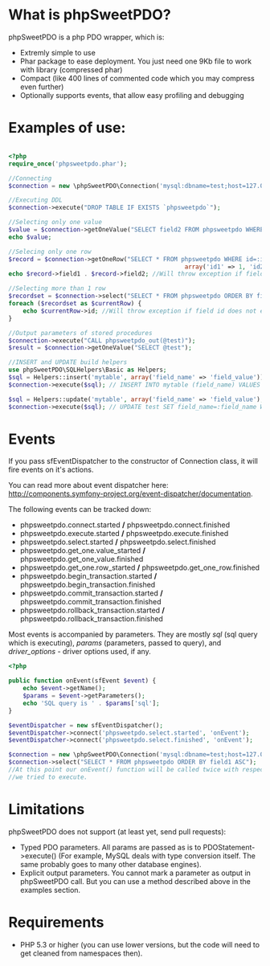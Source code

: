 What is phpSweetPDO?
=======================================

phpSweetPDO is a php PDO wrapper, which is:

*   Extremly simple to use
*   Phar package to ease deployment. You just need one 9Kb file to work with library (compressed phar)
*   Compact (like 400 lines of commented code which you may compress even further)
*   Optionally supports events, that allow easy profiling and debugging

Examples of use:
=======================================

```php

<?php
require_once('phpsweetpdo.phar');

//Connecting
$connection = new \phpSweetPDO\Connection('mysql:dbname=test;host=127.0.0.1', 'root', 'password');

//Executing DDL
$connection->execute("DROP TABLE IF EXISTS `phpsweetpdo`");

//Selecting only one value
$value = $connection->getOneValue("SELECT field2 FROM phpsweetpdo WHERE id=? AND field2 <> ?", array(1, 300));
echo $value;

//Selecing only one row
$record = $connection->getOneRow("SELECT * FROM phpsweetpdo WHERE id=:id1 AND field2<>:id2",
                                                 array('id1' => 1, 'id2' => 300));
echo $record->field1 . $record->field2; //Will throw exception if fields do not exist in a row

//Selecting more than 1 row
$recordset = $connection->select("SELECT * FROM phpsweetpdo ORDER BY field1 ASC");
foreach ($recordset as $currentRow) {
    echo $currentRow->id; //Will throw exception if field id does not exist in recordset
}

//Output parameters of stored procedures
$connection->execute("CALL phpsweetpdo_out(@test)");
$result = $connection->getOneValue("SELECT @test");

//INSERT and UPDATE build helpers
use phpSweetPDO\SQLHelpers\Basic as Helpers;
$sql = Helpers::insert('mytable', array('field_name' => 'field_value'));
$connection->execute($sql); // INSERT INTO mytable (field_name) VALUES (:field_name); //:field_name = 'field_value'

$sql = Helpers::update('mytable', array('field_name' => 'field_value'), "field_2=13");
$connection->execute($sql); // UPDATE test SET field_name=:field_name WHERE field_2='13'; //:field_name = 'field_value'
```

Events
=======================================
If you pass sfEventDispatcher to the constructor of Connection class, it will fire events on it's actions.

You can read more about event dispatcher here: http://components.symfony-project.org/event-dispatcher/documentation.

The following events can be tracked down:

*    phpsweetpdo.connect.started **/** phpsweetpdo.connect.finished
*    phpsweetpdo.execute.started **/** phpsweetpdo.execute.finished
*    phpsweetpdo.select.started **/** phpsweetpdo.select.finished
*    phpsweetpdo.get_one.value_started **/** phpsweetpdo.get_one_value.finished
*    phpsweetpdo.get_one.row_started **/** phpsweetpdo.get_one_row.finished
*    phpsweetpdo.begin_transaction.started **/** phpsweetpdo.begin_transaction.finished
*    phpsweetpdo.commit_transaction.started **/** phpsweetpdo.commit_transaction.finished
*    phpsweetpdo.rollback_transaction.started **/** phpsweetpdo.rollback_transaction.finished

Most events is accompanied by parameters. They are mostly _sql_ (sql query which is executing), _params_ (parameters,
passed to query), and _driver_options_ - driver options used, if any.


```php
<?php

public function onEvent(sfEvent $event) {
    echo $event->getName();
    $params = $event->getParameters();
    echo 'SQL query is ' . $params['sql'];
}

$eventDispatcher = new sfEventDispatcher();
$eventDispatcher->connect('phpsweetpdo.select.started', 'onEvent');
$eventDispatcher->connect('phpsweetpdo.select.finished', 'onEvent');

$connection = new \phpSweetPDO\Connection('mysql:dbname=test;host=127.0.0.1', 'root', '', $eventDispatcher);
$connection->select("SELECT * FROM phpsweetpdo ORDER BY field1 ASC");
//At this point our onEvent() function will be called twice with respected events and will print the query,
//we tried to execute.
```


Limitations
=======================================

phpSweetPDO does not support (at least yet, send pull requests):

*   Typed PDO parameters. All params are passed as is to PDOStatement->execute() (For example, MySQL deals with type
conversion itself. The same probably goes to many other database engines).
*   Explicit output parameters. You cannot mark a parameter as output in phpSweetPDO call. But you can use
a method described above in the examples section.


Requirements
=======================================

*   PHP 5.3 or higher (you can use lower versions, but the code will need to get cleaned from namespaces then).
